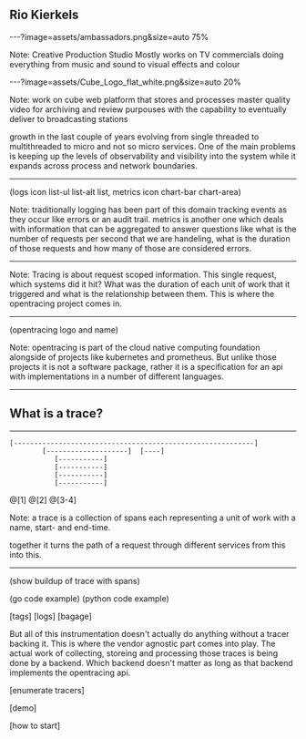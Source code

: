 ## Rio Kierkels

---?image=assets/ambassadors.png&size=auto 75%

Note:
Creative Production Studio
Mostly works on TV commercials doing everything from music and sound to visual effects and colour

---?image=assets/Cube_Logo_flat_white.png&size=auto 20%

Note:
work on cube
web platform that stores and processes master quality video for archiving and review purpouses
with the capability to eventually deliver to broadcasting stations

growth in the last couple of years evolving
from single threaded to multithreaded to micro and not so micro services.
One of the main problems is keeping up the levels of observability and visibility
into the system while it expands across process and network boundaries.

---

(logs icon list-ul list-alt list, metrics icon chart-bar chart-area)

Note:
traditionally logging has been part of this domain tracking events as they occur like errors or an audit trail.
metrics is another one which deals with information that can be aggregated to answer questions like
what is the number of requests per second that we are handeling, what is the duration of those requests
and how many of those are considered errors.

---

Note:
Tracing is about request scoped information. This single request, which systems did it hit? What was the duration of each unit of work that it triggered and what is the relationship between them. This is where the opentracing project comes in.

---

(opentracing logo and name)

Note:
opentracing is part of the cloud native computing foundation alongside of projects like kubernetes and prometheus. 
But unlike those projects it is not a software package, rather it is a specification for an api with implementations in a number of different languages.

---

## What is a trace?

---

```
[-----------------------------------------------------------]
        [--------------------]  [----]
           [-----------]
           [-----------]
           [-----------]
           [-----------]
```

@[1]
@[2]
@[3-4]

Note:
a trace is a collection of spans each representing a unit of work with a name, start- and end-time.

together it turns the path of a request through different services from this into this.

---

(show buildup of trace with spans)

(go code example)
(python code example)

[tags]
[logs]
[bagage]

But all of this instrumentation doesn't actually do anything without a tracer backing it. This is where the vendor agnostic part comes into play.
The actual work of collecting, storeing and processing those traces is being done by a backend. Which backend doesn't matter as long as that backend implements the opentracing api.

[enumerate tracers]

[demo]

[how to start]